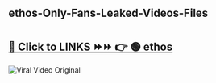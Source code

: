 
 ## ethos-Only-Fans-Leaked-Videos-Files

# <h2><a href="https://mediaupload.pro?ethos">🔗 Click to LINKS ⏩⏩ 👉 🟢 ethos </a></h2>

<a href="https://mediaupload.pro?ethos" rel="nofollow" data-target="animated-image.originalLink"><img src="https://i.ibb.co.com/xMMVF88/686577567.gif" alt="Viral Video Original" style="max-width: 100%; display: inline-block;" data-target="animated-image.originalImage"></a>